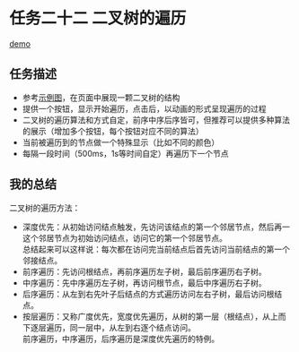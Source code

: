 # 任务二十二 二叉树的遍历

[demo](https://happymia.github.io/ife/task22/index.html)
## 任务描述

* 参考[示例图](http://7xrp04.com1.z0.glb.clouddn.com/task_2_22_1.jpg)，在页面中展现一颗二叉树的结构
* 提供一个按钮，显示开始遍历，点击后，以动画的形式呈现遍历的过程
* 二叉树的遍历算法和方式自定，前序中序后序皆可，但推荐可以提供多种算法的展示（增加多个按钮，每个按钮对应不同的算法）
* 当前被遍历到的节点做一个特殊显示（比如不同的颜色）
* 每隔一段时间（500ms，1s等时间自定）再遍历下一个节点

## 我的总结

二叉树的遍历方法：
* 深度优先：从初始访问结点触发，先访问该结点的第一个邻居节点，然后再一这个邻居节点为初始访问结点，访问它的第一个邻居节点。<br>
总结起来可以这样说：每次都在访问完当前结点后首先访问当前结点的第一个邻接结点。
* 前序遍历：先访问根结点，再前序遍历左子树，最后前序遍历右子树。 
* 中序遍历：先中序遍历左子树，再访问根节点，最后中序遍历右子树。
* 后序遍历：从左到右先叶子后结点的方式遍历访问左右子树，最后访问根结点。
* 按层遍历：又称广度优先，宽度优先遍历，从树的第一层（根结点），从上而下逐层遍历，同一层中，从左到右逐个结点访问。<br>
前序遍历，中序遍历，后序遍历是深度优先遍历的特例。


